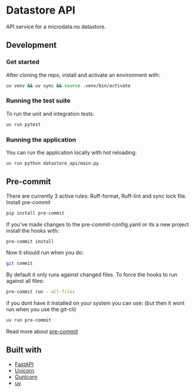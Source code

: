 # Datastore API
API service for a microdata.no datastore.

## Development

### Get started
After cloning the repo, install and activate an environment with:
```sh
uv venv && uv sync && source .venv/bin/activate 
```

### Running the test suite
To run the unit and integration tests:
```sh
uv run pytest
```

### Running the application
You can run the application locally with hot reloading:
```sh
uv run python datastore_api/main.py 
```

## Pre-commit
There are currently 3 active rules: Ruff-format, Ruff-lint and sync lock file.
Install pre-commit 
```sh
pip install pre-commit
```
If you've made changes to the pre-commit-config.yaml or its a new project install the hooks with:
```sh
pre-commit install
```
Now it should run when you do:
```sh
git commit
```

By default it only runs against changed files. To force the hooks to run against all files:
```sh
pre-commit run --all-files
```
if you dont have it installed on your system you can use: 
(but then it wont run when you use the git-cli)
```sh
uv run pre-commit
```
Read more about [pre-commit](https://pre-commit.com/#intro) 

## Built with
- [FastAPI](https://fastapi.tiangolo.com/)
- [Uvicorn](https://www.uvicorn.org/)
- [Gunicorn](https://gunicorn.org/)
- [uv](https://docs.astral.sh/uv/)

